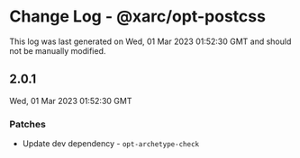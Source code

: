 # Change Log - @xarc/opt-postcss

This log was last generated on Wed, 01 Mar 2023 01:52:30 GMT and should not be manually modified.

## 2.0.1
Wed, 01 Mar 2023 01:52:30 GMT

### Patches

- Update dev dependency - `opt-archetype-check`

